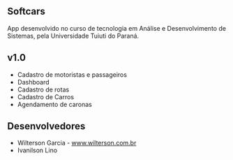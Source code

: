 Softcars
------------------------------

App desenvolvido no curso de tecnologia em Análise e Desenvolvimento de Sistemas, pela Universidade Tuiuti do Paraná.


v1.0
------------------------------

- Cadastro de motoristas e passageiros
- Dashboard
- Cadastro de rotas
- Cadastro de Carros
- Agendamento de caronas







Desenvolvedores
------------------------------

- Wilterson Garcia - www.wilterson.com.br
- Ivanilson Lino

